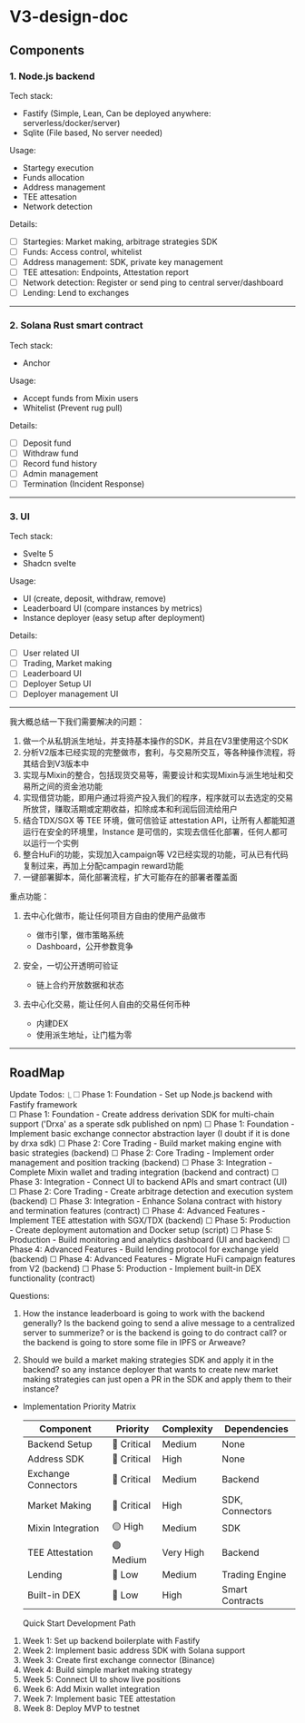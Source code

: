# V3-design-doc

## Components

### 1. Node.js backend

Tech stack:

- Fastify (Simple, Lean, Can be deployed anywhere: serverless/docker/server)
- Sqlite (File based, No server needed)

Usage: 

- Startegy execution
- Funds allocation
- Address management
- TEE attesation
- Network detection

Details:

- [ ] Startegies: Market making, arbitrage strategies SDK
- [ ] Funds: Access control, whitelist
- [ ] Address management: SDK, private key management
- [ ] TEE attesation: Endpoints, Attestation report
- [ ] Network detection: Register or send ping to central server/dashboard
- [ ] Lending: Lend to exchanges

---

### 2. Solana Rust smart contract

Tech stack:

- Anchor

Usage:

- Accept funds from Mixin users
- Whitelist (Prevent rug pull)

Details:

- [ ] Deposit fund
- [ ] Withdraw fund
- [ ] Record fund history
- [ ] Admin management
- [ ] Termination (Incident Response)

---

### 3. UI

Tech stack:

- Svelte 5
- Shadcn svelte

Usage:

- UI (create, deposit, withdraw, remove)
- Leaderboard UI (compare instances by metrics)
- Instance deployer (easy setup after deployment)

Details:

- [ ] User related UI
- [ ] Trading, Market making
- [ ] Leaderboard UI
- [ ] Deployer Setup UI
- [ ] Deployer management UI

---

我大概总结一下我们需要解决的问题：

1. 做一个从私钥派生地址，并支持基本操作的SDK，并且在V3里使用这个SDK
2. 分析V2版本已经实现的完整做市，套利，与交易所交互，等各种操作流程，将其结合到V3版本中
3. 实现与Mixin的整合，包括现货交易等，需要设计和实现Mixin与派生地址和交易所之间的资金池功能
4. 实现借贷功能，即用户通过将资产投入我们的程序，程序就可以去选定的交易所放贷，赚取活期或定期收益，扣除成本和利润后回流给用户
5. 结合TDX/SGX 等 TEE 环境，做可信验证 attestation API，让所有人都能知道运行在安全的环境里，Instance 是可信的，实现去信任化部署，任何人都可以运行一个实例
6. 整合HuFi的功能，实现加入campaign等 V2已经实现的功能，可从已有代码复制过来，再加上分配campagin reward功能
7. 一键部署脚本，简化部署流程，扩大可能存在的部署者覆盖面

重点功能：

1. 去中心化做市，能让任何项目方自由的使用产品做市
   
   - 做市引擎，做市策略系统
   - Dashboard，公开参数竞争

2. 安全，一切公开透明可验证
   
   - 链上合约开放数据和状态

3. 去中心化交易，能让任何人自由的交易任何币种
   
   - 内建DEX
   - 使用派生地址，让门槛为零

---

## RoadMap

Update Todos:
  ⎿ ☐ Phase 1: Foundation - Set up Node.js backend with Fastify framework                 
     ☐ Phase 1: Foundation - Create address derivation SDK for multi-chain support ('Drxa' as a sperate sdk published on npm)
     ☐ Phase 1: Foundation - Implement basic exchange connector abstraction layer (I doubt if it is done by drxa sdk)
     ☐ Phase 2: Core Trading - Build market making engine with basic strategies (backend)
     ☐ Phase 2: Core Trading - Implement order management and position tracking (backend)
     ☐ Phase 3: Integration - Complete Mixin wallet and trading integration (backend and contract)
     ☐ Phase 3: Integration - Connect UI to backend APIs and smart contract (UI)
     ☐ Phase 2: Core Trading - Create arbitrage detection and execution system (backend)
     ☐ Phase 3: Integration - Enhance Solana contract with history and termination features (contract)
     ☐ Phase 4: Advanced Features - Implement TEE attestation with SGX/TDX (backend)
     ☐ Phase 5: Production - Create deployment automation and Docker setup (script)
     ☐ Phase 5: Production - Build monitoring and analytics dashboard (UI and backend)
     ☐ Phase 4: Advanced Features - Build lending protocol for exchange yield (backend)
     ☐ Phase 4: Advanced Features - Migrate HuFi campaign features from V2 (backend)
     ☐ Phase 5: Production - Implement built-in DEX functionality (contract)

Questions:

1. How the instance leaderboard is going to work with the backend generally? Is the backend going to send a alive message to a centralized server to summerize? or is the backend is going to do contract call? or the backend is going to store some file in IPFS or Arweave? 

2. Should we build a market making strategies SDK and apply it in the backend? so any instance deployer that wants to create new market making strategies can just open a PR in the SDK and apply them to their instance?
- Implementation Priority Matrix
  
  | Component           | Priority    | Complexity | Dependencies    |
  | ------------------- | ----------- | ---------- | --------------- |
  | Backend Setup       | 🔴 Critical | Medium     | None            |
  | Address SDK         | 🔴 Critical | High       | None            |
  | Exchange Connectors | 🔴 Critical | Medium     | Backend         |
  | Market Making       | 🔴 Critical | High       | SDK, Connectors |
  | Mixin Integration   | 🟡 High     | Medium     | SDK             |
  | TEE Attestation     | 🟢 Medium   | Very High  | Backend         |
  | Lending             | 🔵 Low      | Medium     | Trading Engine  |
  | Built-in DEX        | 🔵 Low      | High       | Smart Contracts |
  
  Quick Start Development Path
1. Week 1: Set up backend boilerplate with Fastify
2. Week 2: Implement basic address SDK with Solana support
3. Week 3: Create first exchange connector (Binance)
4. Week 4: Build simple market making strategy
5. Week 5: Connect UI to show live positions
6. Week 6: Add Mixin wallet integration
7. Week 7: Implement basic TEE attestation
8. Week 8: Deploy MVP to testnet
